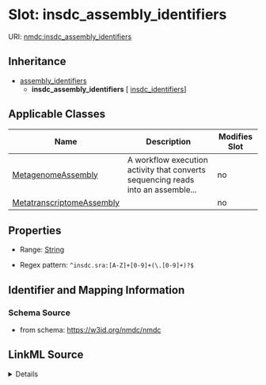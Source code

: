 # Slot: insdc_assembly_identifiers

URI: [nmdc:insdc_assembly_identifiers](https://w3id.org/nmdc/insdc_assembly_identifiers)




## Inheritance

* [assembly_identifiers](assembly_identifiers.md)
    * **insdc_assembly_identifiers** [ [insdc_identifiers](insdc_identifiers.md)]





## Applicable Classes

| Name | Description | Modifies Slot |
| --- | --- | --- |
[MetagenomeAssembly](MetagenomeAssembly.md) | A workflow execution activity that converts sequencing reads into an assemble... |  no  |
[MetatranscriptomeAssembly](MetatranscriptomeAssembly.md) |  |  no  |







## Properties

* Range: [String](String.md)

* Regex pattern: `^insdc.sra:[A-Z]+[0-9]+(\.[0-9]+)?$`





## Identifier and Mapping Information







### Schema Source


* from schema: https://w3id.org/nmdc/nmdc




## LinkML Source

<details>
```yaml
name: insdc_assembly_identifiers
from_schema: https://w3id.org/nmdc/nmdc
rank: 1000
is_a: assembly_identifiers
mixins:
- insdc_identifiers
alias: insdc_assembly_identifiers
domain_of:
- MetagenomeAssembly
- MetatranscriptomeAssembly
range: string
pattern: ^insdc.sra:[A-Z]+[0-9]+(\.[0-9]+)?$

```
</details>